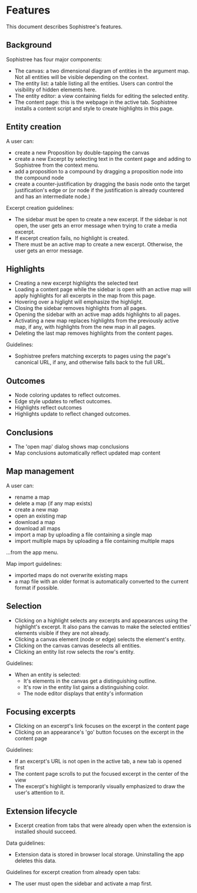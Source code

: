 # Features

This document describes Sophistree's features.

## Background

Sophistree has four major components:

- The canvas: a two dimensional diagram of entities in the argument map. Not all entities
  will be visible depending on the context.
- The entity list: a table listing all the entities. Users can control the visibility of hidden
  elements here.
- The entity editor: a view containing fields for editing the selected entity.
- The content page: this is the webpage in the active tab. Sophistree installs a content script and
  style to create highlights in this page.

## Entity creation

A user can:

- create a new Proposition by double-tapping the canvas
- create a new Excerpt by selecting text in the content page and adding to Sophistree from the
  context menu.
- add a proposition to a compound by dragging a proposition node into the compound node
- create a counter-justification by dragging the basis node onto the target justification's edge or
  (or node if the justification is already countered and has an intermediate node.)

Excerpt creation guidelines:

- The sidebar must be open to create a new excerpt. If the sidebar is not open, the user gets an
  error message when trying to crate a media excerpt.
- If excerpt creation fails, no highlight is created.
- There must be an active map to create a new excerpt. Otherwise, the user gets an error message.

## Highlights

- Creating a new excerpt highlights the selected text
- Loading a content page while the sidebar is open with an active map will apply highlights for all
  excerpts in the map from this page.
- Hovering over a higlight will emphasize the highlight.
- Closing the sidebar removes highlights from all pages.
- Opening the sidebar with an active map adds highlights to all pages.
- Activating a new map replaces highlights from the previously active map, if any, with
  highlights from the new map in all pages.
- Deleting the last map removes highlights from the content pages.

Guidelines:

- Sophistree prefers matching excerpts to pages using the page's canonical URL, if any, and
  otherwise falls back to the full URL.

## Outcomes

- Node coloring updates to reflect outcomes.
- Edge style updates to reflect outcomes.
- Highlights reflect outcomes
- Highlights update to reflect changed outcomes.

## Conclusions

- The 'open map' dialog shows map conclusions
- Map conclusions automatically reflect updated map content

## Map management

A user can:

- rename a map
- delete a map (if any map exists)
- create a new map
- open an existing map
- download a map
- download all maps
- import a map by uploading a file containing a single map
- import multiple maps by uploading a file containing multiple maps

…from the app menu.

Map import guidelines:

- imported maps do not overwrite existing maps
- a map file with an older format is automatically converted to the current format if possible.

## Selection

- Clicking on a highlight selects any excerpts and appearances using the highlight's excerpt. It
  also pans the canvas to make the selected entities' elements visible if they are not already.
- Clicking a canvas element (node or edge) selects the element's entity.
- Clicking on the canvas canvas deselects all entities.
- Clicking an entity list row selects the row's entity.

Guidelines:

- When an entity is selected:
  - It's elements in the canvas get a distinguishing outline.
  - It's row in the entity list gains a distinguishing color.
  - The node editor displays that entity's information

## Focusing excerpts

- Clicking on an excerpt's link focuses on the excerpt in the content page
- Clicking on an appearance's 'go' button focuses on the excerpt in the content page

Guidelines:

- If an excerpt's URL is not open in the active tab, a new tab is opened first
- The content page scrolls to put the focused excerpt in the center of the view
- The excerpt's highlight is temporarily visually emphasized to draw the user's attention to it.

## Extension lifecycle

- Excerpt creation from tabs that were already open when the extension is installed should succeed.

Data guidelines:

- Extension data is stored in browser local storage. Uninstalling the app deletes this data.

Guidelines for excerpt creation from already open tabs:

- The user must open the sidebar and activate a map first.
